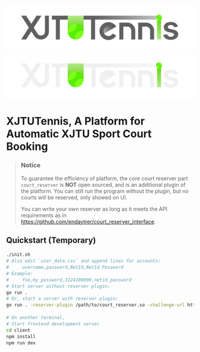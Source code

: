 ![XJTUTennis](./client/src/assets/regular-no-gradient-8x.png#gh-light-mode-only)
![XJTUTennis](./client/src/assets/dark-logo-8x.png#gh-dark-mode-only)

# XJTUTennis, A Platform for Automatic XJTU Sport Court Booking


> 
> ### Notice
>
> To guarantee the efficiency of platform, the core court reserver part `court_reserver` is **NOT** open sourced,
> and is an additional plugin of the platform.
> You can still run the program without the plugin, but no courts will be reserved, only showed on UI.
>
> You can write your own reserver as long as it meets the API requirements as in
> https://github.com/endaytrer/court_reserver_interface.


## Quickstart (Temporary)

```bash
./init.sh
# Also edit `user_data.csv` and append lines for accounts:
#     username,password,NetId,NetId Password
# Example:
#     foo,my_password,3124100000,netid_password
# Start server without reserver plugin:
go run .
# Or, start a server with reserver plugin:
go run . -reserver-plugin /path/to/court_reserver.so -challenge-url http://202.117.17.144:8071/

# On another terminal,
# Start frontend development server
cd client
npm install
npm run dev
```
